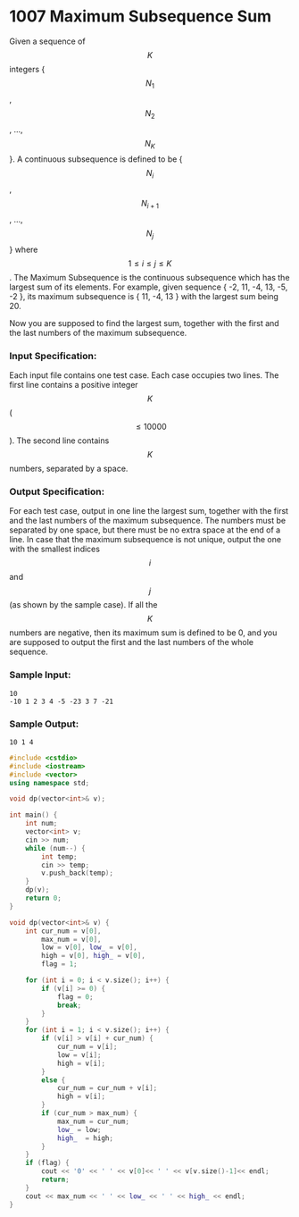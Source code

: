 # 1007 Maximum Subsequence Sum
Given a sequence of $$K$$ integers { $$N_1$$, $$N_2$$, ..., $$N_K$$ }. A continuous subsequence is defined to be { $$N_i$$, $$N_{i+1}$$, ..., $$N_j$$ } where $$1 \le i \le j \le K$$. The Maximum Subsequence is the continuous subsequence which has the largest sum of its elements. For example, given sequence { -2, 11, -4, 13, -5, -2 }, its maximum subsequence is { 11, -4, 13 } with the largest sum being 20.

Now you are supposed to find the largest sum, together with the first and the last numbers of the maximum subsequence. 

### Input Specification:

Each input file contains one test case. Each case occupies two lines. The first line contains a positive integer $$K$$ ($$\le 10000$$). The second line contains $$K$$ numbers, separated by a space. 

### Output Specification:

For each test case, output in one line the largest sum, together with the first and the last numbers of the maximum subsequence. The numbers must be separated by one space, but there must be no extra space at the end of a line. In case that the maximum subsequence is not unique, output the one with the smallest indices $$i$$ and $$j$$ (as shown by the sample case). If all the $$K$$ numbers are negative, then its maximum sum is defined to be 0, and you are supposed to output the first and the last numbers of the whole sequence. 

### Sample Input:
```in
10
-10 1 2 3 4 -5 -23 3 7 -21
```

### Sample Output:
```out
10 1 4
```
```cpp
#include <cstdio>
#include <iostream>
#include <vector>
using namespace std;

void dp(vector<int>& v);

int main() {
	int num;
	vector<int> v;
	cin >> num;
	while (num--) {
		int temp;
		cin >> temp;
		v.push_back(temp);
	}
	dp(v);
	return 0;
}

void dp(vector<int>& v) {
	int cur_num = v[0],
		max_num = v[0],
		low = v[0], low_ = v[0],
		high = v[0], high_ = v[0],
		flag = 1;

	for (int i = 0; i < v.size(); i++) {
		if (v[i] >= 0) {
			flag = 0;
			break;
		}
	}
	for (int i = 1; i < v.size(); i++) {
		if (v[i] > v[i] + cur_num) {
			cur_num = v[i];
			low = v[i];
			high = v[i];
		}
		else {
			cur_num = cur_num + v[i];
			high = v[i];
		}
		if (cur_num > max_num) {
			max_num = cur_num;
			low_ = low;
			high_  = high;
		}
	}
	if (flag) {
		cout << '0' << ' ' << v[0]<< ' ' << v[v.size()-1]<< endl;
		return;
	}
	cout << max_num << ' ' << low_ << ' ' << high_ << endl;
}
```